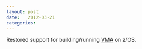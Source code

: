 ```yaml
---
layout: post
date:   2012-03-21
categories:
---
```

Restored support for building/running <a href="zvm/vma/">VMA</a> on z/OS.
